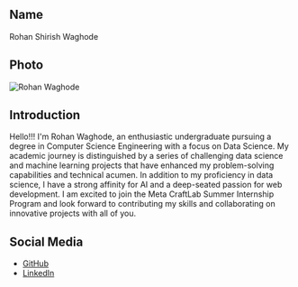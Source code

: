 ## Name
Rohan Shirish Waghode

## Photo
![Rohan Waghode](https://i.postimg.cc/kG6Srxxd/1000112599-01-jpeg.jpg)

## Introduction
Hello!!!
I'm Rohan Waghode, an enthusiastic undergraduate pursuing a degree in Computer Science Engineering with a focus on Data Science. My academic journey is distinguished by a series of challenging data science and machine learning projects that have enhanced my problem-solving capabilities and technical acumen. In addition to my proficiency in data science, I have a strong affinity for AI and a deep-seated passion for web development.
I am excited to join the Meta CraftLab Summer Internship Program and look forward to contributing my skills and collaborating on innovative projects with all of you.


## Social Media
- [GitHub](https://github.com/RSW1511)
- [LinkedIn](https://www.linkedin.com/in/rohan-waghode-8ba687211)
